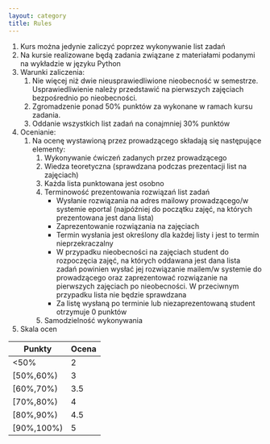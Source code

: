```yaml
---
layout: category
title: Rules
---
```


1.  Kurs można jedynie zaliczyć poprzez wykonywanie list zadań
2.  Na  kursie  realizowane  będą  zadania  związane  z  materiałami  podanymi  na  wykładzie  w języku Python
3.  Warunki zaliczenia:
    1.  Nie więcej niż dwie nieusprawiedliwione nieobecność w semestrze. Usprawiedliwienie należy przedstawić na pierwszych zajęciach bezpośrednio po nieobecności.
    2. Zgromadzenie ponad 50% punktów za wykonane w ramach kursu zadania.
    3. Oddanie wszystkich list zadań na conajmniej 30% punktów
4.  Ocenianie:
    1.  Na ocenę wystawioną przez prowadzącego składają się następujące elementy:
        1.  Wykonywanie ćwiczeń zadanych przez prowadzącego
        2.  Wiedza teoretyczna (sprawdzana podczas prezentacji list na zajęciach)
        3.  Każda lista punktowana jest osobno 
        4.  Terminowość prezentowania rozwiązań list zadań
            -  Wysłanie rozwiązania na adres mailowy prowadzącego/w systemie eportal (najpóźniej do początku zajęć, na których prezentowana jest dana lista)
            -  Zaprezentowanie rozwiązania na zajęciach
            -  Termin wysłania jest określony dla każdej listy i jest to termin nieprzekraczalny
            -  W przypadku  nieobecności  na  zajęciach  student  do  rozpoczęcia  zajęć,  na  których  oddawana  jest  dana lista zadań powinien wysłać jej rozwiązanie mailem/w systemie do prowadzącego oraz zaprezentować rozwiązanie na pierwszych zajęciach po nieobecności. W przeciwnym przypadku lista nie będzie sprawdzana
            -  Za listę wysłaną po terminie lub niezaprezentowaną student otrzymuje 0 punktów
        5.  Samodzielność wykonywania
5.  Skala ocen

| Punkty | Ocena |  
| ------ | ----- |  
| <50%   |     2 |  
| [50%,60%) |     3 |  
| [60%,70%) |     3.5 |  
| [70%,80%) |     4 |  
| [80%,90%) |     4.5 |  
| [90%,100%) |     5 |  


